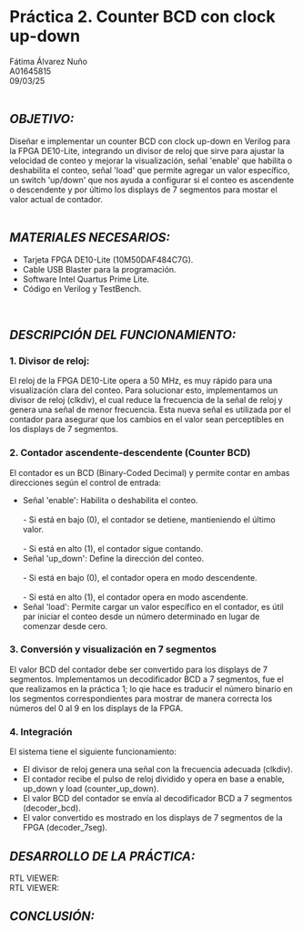 # Práctica 2. Counter BCD con clock up-down
Fátima Álvarez Nuño <br/>
A01645815 <br/>
09/03/25 <br/>
<br/>

## *OBJETIVO:* <br/>
Diseñar e implementar un counter BCD con clock up-down en Verilog para la FPGA DE10-Lite, integrando un divisor de reloj que sirve para ajustar la velocidad de conteo y mejorar la visualización, señal 'enable' que habilita o deshabilita el conteo, señal 'load' que permite agregar un valor específico, un switch 'up/down' que nos ayuda a configurar si el conteo es ascendente o descendente y por último los displays de 7 segmentos para mostar el valor actual de contador.  
<br/>

## *MATERIALES NECESARIOS:* <br/>
* Tarjeta FPGA DE10-Lite (10M50DAF484C7G). <br/>
* Cable USB Blaster para la programación. <br/>
* Software Intel Quartus Prime Lite. <br/>
* Código en Verilog y TestBench. <br/>
<br/>

## *DESCRIPCIÓN DEL FUNCIONAMIENTO:* <br/>
### 1. Divisor de reloj:  <br/>
El reloj de la FPGA DE10-Lite opera a 50 MHz, es muy rápido para una visualización clara del conteo. Para solucionar esto, implementamos un divisor de reloj (clkdiv), el cual reduce la frecuencia de la señal de reloj y genera una señal de menor frecuencia. Esta nueva señal es utilizada por el contador para asegurar que los cambios en el valor sean perceptibles en los displays de 7 segmentos.  <br/>

### 2. Contador ascendente-descendente (Counter BCD)  <br/>
El contador es un BCD (Binary-Coded Decimal) y permite contar en ambas direcciones según el control de entrada:  <br/>
* Señal 'enable': Habilita o deshabilita el conteo. <br/>
<br/> - Si está en bajo (0), el contador se detiene, mantieniendo el último valor. <br/>
<br/> - Si está en alto (1), el contador sigue contando. <br/>
* Señal 'up_down': Define la dirección del conteo.  <br/>
<br/> - Si está en bajo (0), el contador opera en modo descendente. <br/>
<br/> - Si está en alto (1), el contador opera en modo ascendente. <br/>
* Señal 'load': Permite cargar un valor específico en el contador, es útil par iniciar el conteo desde un número determinado en lugar de comenzar desde cero. <br/>

### 3. Conversión y visualización en 7 segmentos  <br/>
El valor BCD del contador debe ser convertido para los displays de 7 segmentos. Implementamos un decodificador BCD a 7 segmentos, fue el que realizamos en la práctica 1; lo qie hace es traducir el número binario en los segmentos correspondientes para mostrar de manera correcta los números del 0 al 9 en los displays de la FPGA.  <br/>

### 4. Integración <br/>
El sistema tiene el siguiente funcionamiento: <br/>
* El divisor de reloj genera una señal con la frecuencia adecuada (clkdiv). <br/>
* El contador recibe el pulso de reloj dividido y opera en base a enable, up_down y load (counter_up_down). <br/>
* El valor BCD del contador se envía al decodificador BCD a 7 segmentos (decoder_bcd). <br/>
* El valor convertido es mostrado en los displays de 7 segmentos de la FPGA (decoder_7seg). <br/>

## *DESARROLLO DE LA PRÁCTICA:* <br/>
RTL VIEWER: <br/>
RTL VIEWER:

## *CONCLUSIÓN:* <br/>
